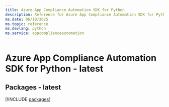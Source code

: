 ```yaml
---
title: Azure App Compliance Automation SDK for Python
description: Reference for Azure App Compliance Automation SDK for Python
ms.date: 06/10/2025
ms.topic: reference
ms.devlang: python
ms.service: appcomplianceautomation
---
```

# Azure App Compliance Automation SDK for Python - latest
## Packages - latest
[!INCLUDE [packages](app-compliance-automation-index.md)]